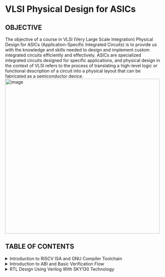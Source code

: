 # VLSI Physical Design for ASICs
## OBJECTIVE
The objective of a course in VLSI (Very Large Scale Integration) Physical Design for ASICs (Application-Specific Integrated Circuits) is to provide us with the knowledge and skills needed to design and implement custom integrated circuits efficiently and effectively. ASICs are specialized integrated circuits designed for specific applications, and physical design in the context of VLSI refers to the process of translating a high-level logic or functional description of a circuit into a physical layout that can be fabricated as a semiconductor device.
<img width="500" alt="image" src="https://github.com/spurthimalode/pes_asic_class/assets/142222859/f2d490a5-7763-4946-a1a1-906e59c7c87c">

  
## TABLE OF CONTENTS
<details>
<summary>Introduction to RISCV ISA and GNU Compiler Toolchain</summary>
<br>
	
[](https://github.com/spurthimalode/PES_ASIC_CLASS#links-for-easy-navigation)
<details>
<summary>Installation</summary>
	
+ git clone https://github.com/kunalg123/riscv_workshop_collaterals
+ cd riscv_workshop_collaterals
+ chmod 755 run.sh
+ ./run.sh
</details>
<details>
<summary> Introduction </summary>
	<img width="500" alt="image" src="https://github.com/spurthimalode/pes_asic_class/assets/142222859/b93f1302-4b14-47af-bf81-76761782a4c9"><br>

- **ISA (Instruction Set Architecture)**
  - ISA defines the interface between a computer's hardware and its software, specifically how the processor and its components interact with the software instructions that drive the execution of tasks.
  - It encompasses a set of instructions, addressing modes, data types, registers, memory organization, and the mechanisms for executing and managing instructions.

- **RISC-V (Reduced Instruction Set Computing - Five)**.
  - It is an open-source Instruction Set Architecture (ISA) that has gained significant attention and adoption in the world of computer architecture and semiconductor design.
  - RISC architectures simplify the instruction set by focusing on a smaller set of instructions, each of which can be executed in a single clock cycle. This approach usually leads to faster execution of individual instructions. 

    </details>
<details>
<summary>Apps to Hardware</summary>
	  
1. *Apps:* Application software, often referred to simply as "applications" or "apps," is a type of computer software that is designed to perform specific tasks or functions for end-users.
2. *System software:* System software refers to a category of computer software that acts as an intermediary between the hardware components of a computer system and the user-facing application software. It provides essential services, manages hardware resources, and enables the execution of application programs. System software plays a critical role in maintaining the overall functionality, security, and performance of a computer system.'
3. *Operating System:* The operating system is a fundamental piece of software that manages hardware resources and provides various services for both users and application programs. It controls tasks such as memory management, process scheduling, file system management, and user interface interaction. Examples of operating systems include Microsoft Windows, macOS, Linux, and Android.
4. *Compiler:* A compiler is a type of software tool that translates high-level programming code written by developers into assembly-level language.
5. *Assembler:* An assembler is a software tool that translates assembly language code into machine code or binary code that can be directly executed by a computer's processor.
6. *RTL:* RTL serves as an abstraction level in the design process that represents the behavior of a digital circuit in terms of registers and the operations that transfer data between them.
7. *Hardware:* Hardware refers to the physical components of a computer system or any electronic device. It encompasses all the tangible parts that make up a computing or electronic device and enable it to perform various tasks.
  </details>
  
## Labwork for RISCV Toolchain
### Problem Statement
Write a C program for calculating the sum from 1 to N using leafpad text editor.
```
leafpad sum1ton.c
```
``` 
#include<stdio.h>

int main(){
	int i, sum=0, n=50;
	for (i=1;i<=n; ++i) {
	sum +=i;
	}
	printf("Sum of numbers from 1 to %d is %d \n",n,sum);
	return 0;
}
```
<img width="545" alt="image" src="https://github.com/spurthimalode/pes_asic_class/assets/142222859/ab16be32-477c-4a39-b5e8-0a721e415f05">

By means of the GCC compiler, the program was processed, leading to the generation of its output.

```
gcc sumton.c
.\a.out
```

<img width="545" alt="image" src="https://github.com/spurthimalode/pes_asic_class/assets/142222859/0ec1c331-563e-41ec-9ffa-01bef5084ab8">

## RISCV GCC Compiler and Dissemble

Using the riscv gcc compiler, we compiled the C program.
```
riscv64-unknown-elf-gcc -O1 -mabi=lp64 -march=rv64i -o sum1ton.o sum1ton.c
```

Using `ls -ltr sum1ton.o`, we can check if the object file is created.

To get the dissembled ALP code for the C program, 
```
riscv64-unknown-elf-objdump -d sum1ton.o | less
```

In order to view the main section, type 
`/main`.

Using -O1 optimisation, the number of instructions are 14.

<img width="453" alt="image" src="https://github.com/spurthimalode/pes_asic_class/assets/142222859/b1ffdd31-93cb-4dfc-80e4-6a63056643c2">


Using -Ofast optimisation, we can see that the number of instructions have been reduced to 11.

<img width="453" alt="image" src="https://github.com/spurthimalode/pes_asic_class/assets/142222859/43d95b26-1d17-45f3-b0dc-53ee4e099eb7">

## Spike Simulation and Debug

`spike pk sum1ton.o`serves as a means to verify that the instructions generated from the compiled `sum1ton.o` program are functioning correctly and producing the expected output

<img width="523" alt="image" src="https://github.com/spurthimalode/pes_asic_class/assets/142222859/b1260696-31a0-47d3-9b28-9f809dc19be8">

For debugging use
```
spike -d pk sum1ton.c
```

The contents of the registers can be viewed.

<img width="523" alt="image" src="https://github.com/spurthimalode/pes_asic_class/assets/142222859/24b1c88a-5709-4640-8e9f-f706b077bc8b">

- press ENTER : to show the first line and successive ENTER to show successive lines
- reg 0 a2 : to check content of register a2 0th core
- q : to quit the debug process

## Integer Number Representation 

### Unsigned Numbers
- Unsigned numbers, also known as non-negative numbers, are numerical values that represent magnitudes without indicating direction or sign.
- Range: [0, (2^n)-1 ]

### Signed Numbers
- Signed numbers are numerical values that can represent both positive and negative magnitudes, along with zero.
- Range : Positive : [0 , 2^(n-1)-1]
          Negative : [-1 to 2^(n-1)]

### Problem Statement

Write a C program that shows the maximum and minimum values of 64bit unsigned numbers.
```
#include <stdio.h>
#include <math.h>

int main(){
	unsigned long long int max = (unsigned long long int) (pow(2,64) -1);
	unsigned long long int min = (unsigned long long int) (pow(2,64) *(-1));
	printf("lowest number represented by unsigned 64-bit integer is %llu\n",min);
	printf("highest number represented by unsigned 64-bit integer is %llu\n",max);
	return 0;
}
```
<img width="531" alt="image" src="https://github.com/spurthimalode/pes_asic_class/assets/142222859/eaf0f457-a8f0-4afe-80f1-dfc44f798884">

Write a C program that shows the maximum and minimum values of 64bit signed numbers.
 ```
#include <stdio.h>
#include <math.h>

int main(){
	long long int max = (long long int) (pow(2,63) -1);
	long long int min = (long long int) (pow(2,63) *(-1));
	printf("lowest number represented by signed 64-bit integer is %lld\n",min);
	printf("highest number represented by signed 64-bit integer is %lld\n",max);
	return 0;
}
```
<img width="531" alt="image" src="https://github.com/spurthimalode/pes_asic_class/assets/142222859/aa0fe64b-43a1-4977-b76d-9ca59cf78f67">


</details>
<details>
<summary>Introduction to ABI and Basic Verification Flow</summary>
<br>

[](https://github.com/spurthimalode/PES_ASIC_CLASS#links-for-easy-navigation)
**Introduction to ABI and Basic Verification Flow**
+ Application Binary Interface
  
  <img width="553" alt="image" src="https://github.com/spurthimalode/pes_asic_class/assets/142222859/4411b4fa-c502-43c9-8de9-46c71199f34b">

 An Application Binary Interface (ABI) is a set of rules and conventions that dictate how binary code interacts with and communicates with other binary code, typically at the level of machine code or compiled code. In simpler terms, it defines the interface between two software components or systems that are written in different programming languages, compiled by different compilers, or running on different hardware architectures.
+ The ABI is crucial for enabling interoperability between different software components, such as different libraries, object files, or even entire programs. It allows components compiled independently and potentially on different platforms to work seamlessly together by adhering to a common set of rules for communication and data representation.
### Memory Allocation for Double Words
64-bit number (or any multi-byte value) can be loaded into memory in little-endian or big-endian. It involves understanding the byte order and arranging the bytes accordingly
1. *Little-Endian:*
In little-endian representation, you store the least significant byte (LSB) at the lowest memory address and the most significant byte (MSB) at the highest memory address.
2. *Big-Endian:*
In big-endian representation, you store the most significant byte (MSB) at the lowest memory address and the least significant byte (LSB) at the highest memory address.
#### For example, consider the 64-bit hexadecimal value 0x0123456789ABCDEF. 
In Little-Endian representation, it would be stored as follows in memory:

<img width="240" alt="image" src="https://github.com/spurthimalode/pes_asic_class/assets/142222859/b64ebad9-e52a-4bf5-8df9-86c0d112ebe3">


In Big-Endian representation, it would be stored as follows in memory:

<img width="240" alt="image" src="https://github.com/spurthimalode/pes_asic_class/assets/142222859/5c1b4ced-8989-4557-b35a-cba5c4523dcc">

## Load, Add and Store Instructions
Load, Add, and Store instructions are fundamental operations in computer architecture and assembly programming. They are often used to manipulate data within a computer's memory and registers.
1. *Load Instructions:*
Load instructions are used to transfer data from memory to registers. They allow you to fetch data from a specified memory address and place it into a register for further processing.

Example `ld x6, 8(x5)`

In this Example
- `ld` is the load double-word instruction.
- `x6` is the destination register.
- `8(x5)` is the memory address pointed to by register `x5` (base address + offset).
2. *Store Instructions:*
Store instructions are used to write data from registers into memory.They store values from registers into memory addresses

Example `sd x8, 8(x9)`

In this Example
- `sd` is the store double-word instruction.
- `x8` is the source register.
- `8(x9)` is the memory address pointed to by register `x9` (base address + offset).
3. Add Instructions:
  Add instructions are used to perform addition operations on registers. They add the values of two source registers and store the result in a destination register.

Example `add x9, x10, x11`

In this Example
- `add` is the add instruction.
- `x9` is the destination register.
- `x10` and `x11` are the source registers.
### 32-Registers and their ABI Names
The choice of the number of registers in a processor's architecture, such as the RISC-V RV64 architecture with its 32 general-purpose registers, involves a trade-off between various factors. While modern processors can have more registers but increasing the number of registers could lead to larger instructions, which would take up more memory and potentially slow down instruction fetch and decode.
#### ABI Names
ABI names for registers serve as a standardized way to designate the purpose and usage of specific registers within a software ecosystem. These names play a critical role in maintaining compatibility, optimizing code generation, and facilitating communication between different software components. 

<img width="330" alt="image" src="https://github.com/spurthimalode/pes_asic_class/assets/142222859/3e299a64-2dea-455d-bb98-d96c36f97af8">


## Labwork using ABI Function Calls
### Algorithm for C Program using ASM
- Incorporating assembly language code into a C program can be done using inline assembly or by linking separate assembly files with your C code.
- When you call an assembly function from your C code, the C calling convention is followed, including pushing arguments onto the stack or passing them in registers as required.
- The program executes the assembly function, following the assembly instructions you've provided.

### Review ASM Function Calls
- We wrote C code in one file and your assembly code in a separate file.
- In the assembly file, we declared assembly functions with appropriate signatures that match the calling conventions of your platform.

*C Program*
`custom1to9.c`
   ```
  #include <stdio.h>
  
  extern int load(int x, int y);
  
  int main()
  {
    int result = 0;
    int count = 9;
    result = load(0x0, count+1);
    printf("Sum of numbers from 1 to 9 is %d\n", result);
  }
```
*Assembly File*
`load.s`
 ```
.section .text
.global load
.type load, @function

load:

add a4, a0, zero
add a2, a0, a1
add a3, a0, zero

loop:

add a4, a3, a4
addi a3, a3, 1
blt a3, a2, loop
add a0, a4, zero
ret
```
### Simulate C Program using Function Call
*Compilation:* To compile C code and Assembly file use the command

```
riscv64-unknown-elf-gcc -O1 -mabi=lp64 -march=rv64i -o custom1to9.o custom1to9.c load.s
```

this would generate object file `custom1to9.o`.

*Execution:* To execute the object file run the command 

```
spike pk custom1to9.o
```

<img width="600" alt="image" src="https://github.com/spurthimalode/pes_asic_class/assets/142222859/c7b675b7-1d34-4a90-8a36-5cf0983fff40">



## Lab to Run C-Program on RISCV-CPU

```
git clone https://github.com/kunalg123/riscv_workshop_collaterals.git
```

```
cd riscv_workshop_collaterals
```
<img width="517" alt="image" src="https://github.com/spurthimalode/pes_asic_class/assets/142222859/31bb6262-7c4b-4599-a726-798a1123ff0f">

```
ls -ltr
```

```
cd labs
```

```
ls -ltr
```
<img width="517" alt="image" src="https://github.com/spurthimalode/pes_asic_class/assets/142222859/e064ce16-1c8d-4814-bdb7-50edac41c3fb">

```
chmod 777 rv32im.sh
```

```
./rv32im.sh
```

<img width="517" alt="image" src="https://github.com/spurthimalode/pes_asic_class/assets/142222859/9ea54069-9163-4451-8f6c-cfa0bd77f261">
</details>

<details>
<summary>RTL Design Using Verilog With SKY130 Technology</summary>
<br>

<details>
<summary>DAY 0-- Installation</summary>
<br>
	
**Yosys**

I installed Yosys using the following commands:
     
```
$ git clone https://github.com/YosysHQ/yosys.git
$ cd yosys-master 
$ sudo apt install make 
$ sudo apt-get install build-essential clang bison flex \
    libreadline-dev gawk tcl-dev libffi-dev git \
    graphviz xdot pkg-config python3 libboost-system-dev \
    libboost-python-dev libboost-filesystem-dev zlib1g-dev
$ make 
$ sudo make install
```
     
Below is the screenshot showing sucessful launch:

<img width="550" alt="yosys" src="https://github.com/spurthimalode/pes_asic_class/assets/142222859/6f0f5c60-cf08-4687-ab29-b7f165d29978">


**Iverilog**

I installed iverilog using the following command:

```
sudo apt-get install iverilog
```

Below is the screenshot showing sucessful launch:

<img width="550" alt="iverilog" src="https://github.com/spurthimalode/pes_asic_class/assets/142222859/f67dc762-b04f-4a5b-9c3d-b5494ceb27b8">

 **Gtkwave**

 I installed gtkwave using the following command:

```
sudo apt-get install gtkwave
```

Below is the screenshot showing sucessful launch:

<img width="550" alt="gtkwave" src="https://github.com/spurthimalode/pes_asic_class/assets/142222859/2a5bc1c5-e2a7-41c2-97e3-8977fae03792">

**Ngspice**

I downloaded the tarball from https://sourceforge.net/projects/ngspice/files/ to a local directory and unpacked it using the following commands:

```
tar -zxvf ngspice-41.tar.gz
cd ngspice-41
mkdir release
cd release
../configure  --with-x --with-readline=yes --disable-debug
make
sudo make install

```
Below is the screenshot showing sucessful launch:

<img width="550" alt="ngspice" src="https://github.com/spurthimalode/pes_asic_class/assets/142222859/38d33e5c-570c-4487-bbaa-a8697e79d026">


**Magic**

I installed magic using the following commands:

```
sudo apt-get install m4
sudo apt-get install tcsh
sudo apt-get install csh
sudo apt-get install libx11-dev
sudo apt-get install tcl-dev tk-dev
sudo apt-get install libcairo2-dev
sudo apt-get install mesa-common-dev libglu1-mesa-dev
sudo apt-get install libncurses-dev
sudo apt install magic
```
Below is the screenshot showing sucessful launch:

<img width="550" alt="magic" src="https://github.com/spurthimalode/pes_asic_class/assets/142222859/02a7c239-a654-4cc2-850e-60ba9bf61fca">

**OpenSTA**

I installed and built OpenSTA (including the needed packages) using the following commands:

```
sudo apt-get install cmake clang gcctcl swig bison flex
git clone https://github.com/The-OpenROAD-Project/OpenSTA.git
cd OpenSTA
mkdir build
cd build
cmake ..
make

```
Below is the screenshot showing sucessful launch:

<img width="1085" alt="opensta" src="---">

**OpenLANE**

I installed and built OpenLANE (including the needed packages) using the following commands:

```
sudo apt-get update
sudo apt-get upgrade
sudo apt install -y build-essential python3 python3-venv python3-pip make git

sudo apt install apt-transport-https ca-certificates curl software-properties-common
curl -fsSL https://download.docker.com/linux/ubuntu/gpg | sudo gpg --dearmor -o /usr/share/keyrings/docker-archive-keyring.gpg

echo "deb [arch=amd64 signed-by=/usr/share/keyrings/docker-archive-keyring.gpg] https://download.docker.com/linux/ubuntu $(lsb_release -cs) stable" | sudo tee /etc/apt/sources.list.d/docker.list > /dev/null

sudo apt update

sudo apt install docker-ce docker-ce-cli containerd.io

sudo docker run hello-world

sudo groupadd docker
sudo usermod -aG docker $USER
sudo reboot 

# After reboot
docker run hello-world

```
Below is the screenshot showing sucessful launch:

<img width="1058" alt="openlane" src="https://github.com/spurthimalode/pes_asic_class/assets/142222859/bc506b38-f849-42dc-b97e-88b2be3eb648">
</details>

<details>
<summary>DAY 1--Introduction to Verilog RTL design and Synthesis</summary>
	
**RTL Design**: In simple terms RTL design or Register Transfer Level design is a method in which we can transfer data from one register to another. In RTL design we write code for Combinational and Sequential circuits in HDL(Hardware Description Language) like Verilog or VerilogHDL which can model logical and hardware operation. RTL design can be one code or set of verilog codes. **One key note is that we need to write RTL design with optimized and synthesizable (realizable as physical gates)**.

**Sample RTL design outline:**

	module module_name (port list);
		//declarations;
		//initializations;
		//continuos concurrent assigments;
		//procedural blocks;
	endmodule

**Test Bench**: Using Verilog we can write a test bench to apply stimulus to the RTL design and verify the results of the design by instantiating design with in test bench. Up-front verification becomes very important as design size increases in size and complexity while any project progresses. This ensures simulation results matches with post synthesis results. A test bench can have two parts, the one generates input signals for the model to be tested while the other part checks the output signals from the design under test. It can be represented as follows.

<img width="1058" src="https://user-images.githubusercontent.com/104454253/166088950-634be5a4-7d5a-4b43-9990-711f8f660aaf.JPG">

**Simulation**: RTL design is checked for adherence to its design specification using simulation by giving sample inputs. This helps finding and fixing bugs in the RTL design in the early stages of design development. 

**Simulator**: Simulator is the tool used for this process. It looks for changes on input signals to evaluate outputs. No change in output if there is no change in input signals
Here is the flow of frondend design:

<img width="1058" src="https://user-images.githubusercontent.com/104454253/166088866-80a4e792-7db7-4bf2-b3b5-b4b9b92452a8.JPG">

<details>
 <summary> Introduction to open source simulator iverilog and gtkwave </summary>
	
**iverilog**: iverilog stands for Icarus Verilog. Icarus Verilog is an implementation of the Verilog hardware description language. It supports the 1995, 2001 and 2005 versions of the standard, portions of SystemVerilog, and some extensions.

**Gtkwave**: GTKWave is a fully featured GTK+ based wave viewer for Unix, Win32, and Mac OSX which reads LXT, LXT2, VZT, FST, and GHW files as well as standard Verilog VCD/EVCD files and allows their viewing. 

![image](https://github.com/spurthimalode/pes_asic_class/assets/142222859/dc9562f3-f04e-464c-972f-b87026a86205)

To load the '.vcd' file 
```
gtkwave tb_good_mux.vcd
```
![image](https://github.com/spurthimalode/pes_asic_class/assets/142222859/59553a01-e01e-46ec-998f-fa7d565030e1)

In this session, I've performed simulation of multiplexer. I've added both the RTL design code and test bench code in iverilog to generate vcd file which I used in gtkwave generator to get the output waveformes after simulation. The output was generated by taking the inputs from the testbench code. 


Here is the code :<br />
```
	module good_mux (input i0 , input i1 , input sel , output reg y); 
		always @ (*)
		begin
			if(sel)
			y <= i1;
			else 
			y <= i0;
		end
	endmodule


	`timescale 1ns / 1ps
	module tb_good_mux;
	// Inputs
	reg i0,i1,sel;
	// Outputs
	wire y;
      		// Instantiate the Unit Under Test (UUT), name based instantiation
		good_mux uut (.sel(sel),.i0(i0),.i1(i1),.y(y));
		//good_mux uut (sel,i0,i1,y);  //order based instantiation
	initial begin
		$dumpfile("tb_good_mux.vcd");
		$dumpvars(0,tb_good_mux);
		// Initialize Inputs
		sel = 0;
		i0 = 0;
		i1 = 0;
		#300 $finish;
	end
	always #75 sel = ~sel;
	always #10 i0 = ~i0;
	always #55 i1 = ~i1;
	endmodule
```

</details>
<details>
 <summary> Introduction to Yosys synthesizer </summary>

**Synthesis**: Synthesis transforms the simple RTL design into a gate-level netlist with all the constraints as specified by the designer. In simple language, Synthesis is a process that converts the abstract form of design to a properly implemented chip in terms of logic gates.

Synthesis takes place in multiple steps:
- Converting RTL into simple logic gates.
- Mapping those gates to actual technology-dependent logic gates available in the technology libraries.
- Optimizing the mapped netlist keeping the constraints set by the designer intact.

**Synthesizer**: It is a tool we use to convert out RTL design code to netlist. Yosys is the tool I've used in this workshop.
Here is the flow of above processess.

<img wigth="250" length="250" src="https://user-images.githubusercontent.com/104454253/166097298-41d913ee-640d-4e1e-9e70-5bf427f35ef4.JPG">

**Yosys**:Yosys is a framework for RTL synthesis and more. It currently has extensive Verilog-2005 support and provides a basic set of synthesis algorithms for various application domains. Yosys is the core component of most our implementation and verification flows.

I was given an overview of the operation of the tool and the files we'll need to provide the tool to give the required netlist. We give RTL design code, .lib file which has all the building blocks of the netlist. Using these two files, Yosys synthesizer generates a netlist file. .lib basically is a collection of logical modules like, And, Or, Not etc.... These are equivalent gate level representation of the RTL code. 

Below are the commands to perform above synthesis.

- RTL Design  - read_verilog
- .lib        - read_liberty
- netlist file- write_verilog

**Operational flow of Yosys Synthesizer**

<img width="550" src="https://github.com/spurthimalode/pes_asic_class/assets/142222859/fbd43bc0-318e-417c-aa76-eda2046fa632">


**Verification of Synthesized design**: In order to make sure that there are no errors in the netlist, we'll have to verify the synthesized circuit. The netlist verification flow can be seen in the below image:

<img width="550" src="https://github.com/spurthimalode/pes_asic_class/assets/142222859/6a531a7a-9d4a-431c-88ef-6f9fe713fbe6">

The gtkwave output for the netlist should match the output waveform for the RTL design file. As netlist and design code have same set of inputs and outputs, we can use the same testbench and compare the waveforms.

**Introduction to logic synthesis**: Below is the snippet RTL code and equivalent digital circuit:

<img width="550" src="https://github.com/spurthimalode/pes_asic_class/assets/142222859/3b9796d9-4b34-470b-a16a-c87cd1ebb250">

In the above image, mapping of code and digital circuit is done using Synthesis.

**.lib**: It is a collection of logical modules like, And, Or, Not etc...It has different flvors of same gate like 2 input AND gate, 3 input AND gate etc... with different performace speed.

**Need for different flavours of gate**: In order to make a faster circuit, the clock frequency should be high. For that the time period of the clock should be as low as possible. However, in a sequential circuit, clock period depends on three factors so that data is not lost or to be glitch free.

For the below circuit the three factors are
- Clock to Q of flipflop A
- Propagation delay of combinational circuit
- Setuptime of flipflop B
- 
![image](https://github.com/spurthimalode/pes_asic_class/assets/142222859/e51b53cd-7791-4069-94b5-ebc7ced078de)

The equation is as follows

![image](https://github.com/spurthimalode/pes_asic_class/assets/142222859/5d358426-01fc-492e-8e3c-f4a0705cb9e4)


As per the above equation, for a smaller propagation delay, we need faster cells.
But again, why do we have faster cells? This is to ensure that there are no HOLD time violations at B flipflop.
**This complete collection forms .lib**

**Faster Cells vs Slower Cells**: 
Load in digital circuit is of **Capacitence**. Faster the charging or dicharging of capacitance, lesser is the celll delay. However, for a quick charge/ discharge of capacitor, we need transistors capable of sourcing more current i.e, we need WIDE TRANSISTORS. 

Wider transistors have lesser delay but consume more area and power. Narrow transistors are other way around. Faster cells come with a cost of area and power.

**Selection of the Cells**: We'll need to guide the Synthesizer to choose the flavour of cells that is optimum for implementation of logic circuit. Keeping in view of previous observations of faster vs slower cells,to avoid hold time violations, larger circuits, sluggish circuits, we offer guidance to synthesizer in the form of **Constraints**.

Below is an illustration of Synthesis.

<img width="550" src="https://github.com/spurthimalode/pes_asic_class/assets/142222859/088d8f2b-1712-486d-83d4-40b1bfeb7c3b">

### Labs on Yosys introduction

Create a directory named VLSI and git clone https://github.com/kunalg123/sky130RTLDesignAndSynthesisWorkshop.git

<img width="1058" src="https://github.com/spurthimalode/pes_asic_class/assets/142222859/5a3b0770-97b4-43d3-ac1f-5f66d61acbf8">

Invoking yosys

<img width="1058" src="https://github.com/spurthimalode/pes_asic_class/assets/142222859/54df98f0-9a21-4c66-a06c-c3713368b88b">

Snippet below illustrates reading .lib, design and choosing the module to synthesize:
```
read_liberty -lib ../my_lib/verilog_model/sky130_fd_sc_hd__tt_025C_1v80.lib
read_verilog good_mux.v
synth -top good_mux.v
```
![image](https://github.com/spurthimalode/pes_asic_class/assets/142222859/38610267-fdd2-49cd-affb-ae8c6e16a97e)

To generate the netlist:
 ```
abc -liberty ../my_lib/verilog_model/sky130_fd_sc_hd__tt_025C_1v80.lib
```
![image](https://github.com/spurthimalode/pes_asic_class/assets/142222859/058e2024-7dcb-43f6-936f-bd23ea7b4fa7)

Below is the snippet showing the synthesis results and synthesized circuit for multiplexer.

![image](https://github.com/spurthimalode/pes_asic_class/assets/142222859/4428cbf9-4148-4ac3-a5b2-2f2e13d8db21)

To write the netlist
```
write_verilog good_mux_netlist.v
!gvim good_mux_netlist.v
```
![image](https://github.com/spurthimalode/pes_asic_class/assets/142222859/2208f39f-7914-4428-9fc6-96f31cdb1c83)


To write a simplified netlist
```
write_verilog -noattr good_mux_netlist.v
!gvim good_mux_netlist.v
```
![image](https://github.com/spurthimalode/pes_asic_class/assets/142222859/b90c10a7-9fa0-4993-a03f-03fb9f1ce67b)

</details>
</details>

<details>
<summary>Day 2 --Timing libs, hierarchical, flat synthesis, efficient flop coding styles</summary>
<details>
<summary>Introduction to timing .libs</summary>

### LAB- Introduction to dot Lib
This lab guides us through the .lib files where we have all the gates coded in. According to the below parameters the libraries will be characterized to model the variations.

![image](https://github.com/spurthimalode/pes_asic_class/assets/142222859/eb0fc533-1a6f-4ebf-b904-0686cf8f8892)

With in the lib file, the gates are declared as follows to meet the variations due to process, temperatures and voltages.

![image](https://github.com/spurthimalode/pes_asic_class/assets/142222859/325bfcd9-cda3-43c6-9350-402a682dfb4e)

For the above example, for all the 32 cominations i.e 2^5 (5 is no.of variables), the delay, power and all the related parameters for each gate are mentioned.

![image](https://github.com/spurthimalode/pes_asic_class/assets/142222859/efb45b5b-493f-4396-958a-0235eef36cdf)


This image displays the power consumtion comparision.

![image](https://github.com/spurthimalode/pes_asic_class/assets/142222859/ce9e3443-76d1-411e-bc34-e4b20c0324dc)

Below image is the delay order for the different flavor of gates.

![image](https://github.com/spurthimalode/pes_asic_class/assets/142222859/b1d09682-fa52-477e-8781-48f4974981b7)


 </details>

  <details>
<summary> LAB- Hierarchical synthesis and flat synthesis </summary>

**multiple_module**<br />

	module sub_module2 (input a, input b, output y);
		assign y = a | b;
	endmodule
	
	module sub_module1 (input a, input b, output y);
		assign y = a&b;
	endmodule


	module multiple_modules (input a, input b, input c , output y);
	wire net1;
	sub_module1 u1(.a(a),.b(b),.y(net1));  //net1 = a&b
	sub_module2 u2(.a(net1),.b(c),.y(y));  //y = net1|c ,ie y = a&b + c;
	endmodule

This is the schematic as per the connections in the above module.

![image](https://github.com/spurthimalode/pes_asic_class/assets/142222859/809949fb-654e-4aa8-9e2c-865a96600951)

Run the below mentioned commands:
```
$ yosys
yosys> read_liberty -lib ../lib/sky130_fd_sc_hd__tt_025C_1v80.lib 
yosys> read_verilog multiple_modules.v
yosys> synth -top multiple_modules
yosys>abc -liberty ../my_lib/verilog_model/sky130_fd_sc_hd__tt_025C_1v80.lib
yosys> show multiple_modules 

```
Below is the snippet showing the synthesis results and synthesized hierarchical circuit for multiple_module.

![image](https://github.com/spurthimalode/pes_asic_class/assets/142222859/eae68e2a-9a22-42c0-bbd6-190d247a057b)

Below is the snippet showing  the hierarchical netlist code for the  multiple_modules:
```
write_verilog -noattr multiple_modules_hier.v
!vim multiple_modules_hier.v
```

![image](https://github.com/spurthimalode/pes_asic_class/assets/142222859/f3597b73-8932-4b31-a705-d5bf6c231f27)

![image](https://github.com/spurthimalode/pes_asic_class/assets/142222859/92383f5a-9f44-4160-a5fa-9e927aeb592a)

Flattened netlist:

In flattened netlist, the hierarcies are flattend out and there is single module i.e, gates are instantiated directly instead of sub_modules. 
```
write_verilog -noattr multiple_modules_fast.v
!vim multiple_modules_fast.v
```
Below is the snippet showing the synthesis results and synthesized flatten circuit for multiple_module.

![image](https://github.com/spurthimalode/pes_asic_class/assets/142222859/97d9f407-0695-4c4c-bfde-2447857a78ae)

Below is the snippet showing  the flatten netlist code for the  multiple_modules:

![image](https://github.com/spurthimalode/pes_asic_class/assets/142222859/bbe806c5-7cdb-430a-bd05-2f024d7bb5eb)

![image](https://github.com/spurthimalode/pes_asic_class/assets/142222859/0937733e-2ba5-4af6-8f7f-c15e553df818)

**submodule synthesis**

Run the below commands:
```
$ yosys
yosys> read_liberty -lib ../lib/sky130_fd_sc_hd__tt_025C_1v80.lib 
yosys> read_verilog multiple_modules.v
yosys> synth -top sub_module1
yosys>abc -liberty ../my_lib/verilog_model/sky130_fd_sc_hd__tt_025C_1v80.lib
yosys> show

```
Below is the snippet showing the synthesis results and synthesized  circuit for sub_module1.

![image](https://github.com/spurthimalode/pes_asic_class/assets/142222859/d8fe8988-86b2-475f-8405-f6a628c0d017)

</details>
<details>
	<summary>Various Flop coding styles and optimization</summary>
	
**Why Flops and Flop coding styles**

In this session, the discussion was about how to code various types of flops and various styles of coding a flop.

**Why a Flop?**

 In a combinational circuit, the output changes after the propagation delay of the circuit once inputs are changed. During the propagation of data, if there are different paths with different propagation delays, there might be a chance of getting a glitch at the output.<br />
 If there are multiple combinational circuits in the design, the occurances of glitches are more thereby making the output unstable.<br />
To curb this drawback, we are going for flops to store the data from the cominational circuits. When a flop is used, the output of combinational circuit is stored in it and is propagated only at the posedge or negedge of the clock so that the next combinational circuit gets a glitch free input thereby stabilising the output.
 
 We use initialize signals or control pins called **set** and **reset** on a flop to initialize the flop, other wise a garbage value to sent out to the next combinational circuit. These control pins can be synchronous or asynchronous.

### Lab- flop synthesis simulations


**d-flipflop with asynchronous reset**- Here the output **q** goes low whenever reset is high and will not wait for the clock's posedge, i.e irrespective of clock, the output is changed to low.

	 module dff_asyncres ( input clk ,  input async_reset , input d , output reg q );
		always @ (posedge clk , posedge async_reset)
		begin
			if(async_reset)
				q <= 1'b0;
			else	
				q <= d;
		end
	endmodule

**Simulation**:
Code for Simulation:
```
iverilog dff_asyncres.v tb_dff_asyncres.v
./a.out
gtkwave tb_dff_asyncres.vcd
```

![image](https://github.com/spurthimalode/pes_asic_class/assets/142222859/1c23836e-b521-4573-a3ad-b2006fd3d28a)

**Synthesized circuit**:
Code for Synthesis:
```
$ yosys
yosys> read_liberty -lib ../lib/sky130_fd_sc_hd__tt_025C_1v80.lib 
yosys> read_verilog dff_asyncres.v
yosys> synth -top dff_asyncres
yosys> dfflibmap -liberty ../my_lib/verilog_model/sky130_fd_sc_hd__tt_025C_1v80.lib
yosys>abc -liberty ../my_lib/verilog_model/sky130_fd_sc_hd__tt_025C_1v80.lib
yosys> show

```

![image](https://github.com/spurthimalode/pes_asic_class/assets/142222859/a1ca389d-937d-4ee1-8d8d-eacc33a16f5e)


**d-flipflop with asynchronous set**- Here the output **q** goes high whenever set is high and will not wait for the clock's posedge, i.e irrespective of clock, the output is changed to high.
 

	module dff_async_set ( input clk ,  input async_set , input d , output reg q );
		always @ (posedge clk , posedge async_set)
		begin
			if(async_set)
				q <= 1'b1;
			else
				q <= d;
		end
	endmodule

**Simulation**:
Code for Simulation:
```
iverilog dff_async_set.v tb_dff_async_set.v
./a.out
gtkwave tb_dff_async_set.vcd
```

![image](https://github.com/spurthimalode/pes_asic_class/assets/142222859/cd60741a-de48-464e-97d7-77f23ad6c3e5)

**Synthesized circuit**:
Code for Synthesis:
```
$ yosys
yosys> read_liberty -lib ../lib/sky130_fd_sc_hd__tt_025C_1v80.lib 
yosys> read_verilog dff_async_set.v
yosys> synth -top dff_async_set
yosys> dfflibmap -liberty ../my_lib/verilog_model/sky130_fd_sc_hd__tt_025C_1v80.lib
yosys>abc -liberty ../my_lib/verilog_model/sky130_fd_sc_hd__tt_025C_1v80.lib
yosys> show

```

![image](https://github.com/spurthimalode/pes_asic_class/assets/142222859/ff454afc-a315-4af6-8a09-1acffae38b60)


**d-flipflop with synchronous reset**- Here the output **q** goes low whenever reset is high and at the positive edge of the clock. Here the reset of the output depends on the clock.



	module dff_syncres ( input clk , input async_reset , input sync_reset , input d , output reg q );
		always @ (posedge clk )
		begin
			if (sync_reset)
				q <= 1'b0;
			else	
				q <= d;
		end
	endmodule

**Simulation**:
Code for Simulation:
```
iverilog dff_syncres.v tb_dff_syncres.v
./a.out
gtkwave tb_dff_syncres.vcd
```

![image](https://github.com/spurthimalode/pes_asic_class/assets/142222859/324a6568-2300-4d4d-b0b7-7a53d67a39bb)

**Synthesized circuit**:
Code for Synthesis:
```
$ yosys
yosys> read_liberty -lib ../lib/sky130_fd_sc_hd__tt_025C_1v80.lib 
yosys> read_verilog dff_syncres.v
yosys> synth -top dff_syncres
yosys> dfflibmap -liberty ../my_lib/verilog_model/sky130_fd_sc_hd__tt_025C_1v80.lib
yosys>abc -liberty ../my_lib/verilog_model/sky130_fd_sc_hd__tt_025C_1v80.lib
yosys> show

```
![image](https://github.com/spurthimalode/pes_asic_class/assets/142222859/0dfdb64f-9550-4877-971c-4c3f944f3277)

**d-flipflop with synchronous and asynchronbous reset**- Here the output **q** goes low whenever asynchronous reset is high where output doesn't depend on clock and also when synchronous reset is high and posedge of clock occurs.


	module dff_asyncres_syncres ( input clk , input async_reset , input sync_reset , input d , output reg q );
		always @ (posedge clk , posedge async_reset)
		begin
			if(async_reset)
				q <= 1'b0;
			else if (sync_reset)
				q <= 1'b0;
			else	
				q <= d;
		end
	endmodule

**Simulation**:
Code for Simulation:
```
iverilog dff_asyncres_syncres.v tb_dff_asyncres_syncres.v

./a.out
gtkwave tb_dff_asyncres_syncres.vcd
```

![image](https://github.com/spurthimalode/pes_asic_class/assets/142222859/c25e19ea-c5ff-4f81-adff-d4e3d0dfa078)

**Synthesized circuit**:
Code for Synthesis:
```
$ yosys
yosys> read_liberty -lib ../lib/sky130_fd_sc_hd__tt_025C_1v80.lib 
yosys> read_verilog dff_asyncres_syncres.v
yosys> synth -top dff_asyncres_syncres
yosys> dfflibmap -liberty ../my_lib/verilog_model/sky130_fd_sc_hd__tt_025C_1v80.lib
yosys>abc -liberty ../my_lib/verilog_model/sky130_fd_sc_hd__tt_025C_1v80.lib
yosys> show

```

![image](https://github.com/spurthimalode/pes_asic_class/assets/142222859/b0083a53-4f76-4c96-ad39-69acbe74c638)

</details>

<details>
	
<summary> Interesting optimisations </summary>

This lab session deals with some automatic and interesting optimisations of the circuits based on logic. In the below example, multiplying a number with 2 doesn't need any additional hardeware and only needs connecting the bits from **a** to **y** and grounding the LSB bit of y is enough and the same is realized by Yosys.

	module mul2 (input [2:0] a, output [3:0] y);
		assign y = a * 2;
	endmodule

**Synthesized circuit**:

![image](https://github.com/spurthimalode/pes_asic_class/assets/142222859/46726dc9-c2df-4240-a0db-6c0476ec104e)


**Netlist for the above schematic**

![image](https://github.com/spurthimalode/pes_asic_class/assets/142222859/23ad2a7d-4494-4f29-9e07-9f73ca2c4214)


Special case of multiplying **a** with **9**. 

The schematic for the same is shown below:

![image](https://github.com/spurthimalode/pes_asic_class/assets/142222859/4e9a643c-ca9c-48ba-8a98-19277c4f16bc)


**Netlist for the above schematic**

![image](https://github.com/spurthimalode/pes_asic_class/assets/142222859/1a36f861-d422-4af8-afa8-d77f5341e357)

</details>

</details>

<details>
<summary>Day 3--Combinational and sequential optmizations</summary>
	
<details>
<summary> Combinational logic optimization with examples </summary>

Optimising the combinational logic circuit is squeezing the logic to get the most optimized digital design so that the circuit finally is area and power efficient. This is achieved by the synthesis tool using various techniques and gives us the most optimized circuit.

**Techniques for optimization**:
- Constant propagation which is Direct optimizxation technique
- Boolean logic optimization using K-map or Quine McKluskey


</details>

 
</details>



 
## DETAIL DESCRIPTION OF COURSE CONTENT
**Pseudo Instructions:** Pseudo-instructions are used to simplify programming, improve code readability, and reduce the number of explicit instructions a programmer needs to write. They are especially useful for common programming patterns that involve multiple instructions.
`Ex: li, mv`.

**Base Integer Instructions:** The term "base integer instructions" refers to the fundamental set of instructions that form the foundation for performing basic arithmetic, logical, and data movement operations.
`Ex: add, sub, and, or, xor, sll`.

**Multiply Extension Intructions:** The RISC-V architecture includes a set of multiply and multiply-accumulate (MAC) extension instructions that enhance the instruction set to perform efficient multiplication and multiplication-accumulate operations.
`Ex: mul, mulh, mulhu, mulhsu`.

**Single and Double Precision Floating Point Extension:** The RISC-V architecture includes floating-point extensions that provide support for both single-precision (32-bit) and double-precision (64-bit) floating-point arithmetic operations. These extensions are often referred to as the "F" and "D" extensions, respectively. Floating-point arithmetic is essential for handling real numbers with fractional parts and for performing accurate calculations involving decimal values.

**Application Binary Interface:** ABI stands for "Application Binary Interface." It is a set of rules and conventions that govern how software components interact with each other at the binary level. The ABI defines various aspects of program execution, including how function calls are made, how parameters are passed and returned, how memory is allocated and managed, and more.

**Memory Allocation and Stack Pointer** 
- Memory allocation refers to the process of assigning and managing memory segments for various data structures, variables, and objects used by a program. It involves allocating memory space from the system's memory pool and releasing it when it is no longer needed to prevent memory leaks.
- The stack pointer is a register used by a program to keep track of the current position of the program's execution on the call stack.
